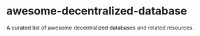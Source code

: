 # awesome-decentralized-database
A curated list of awesome decentralized databases and related resources.

